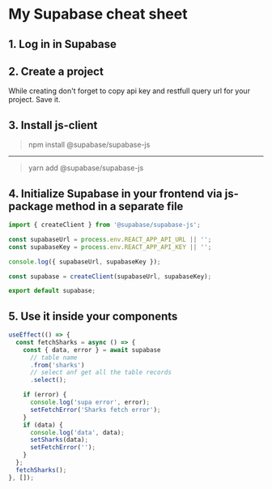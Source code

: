 # My Supabase cheat sheet

## 1. Log in in Supabase

## 2. Create a project

While creating don't forget to copy api key and restfull query url for your project. Save it.

## 3. Install js-client

> npm install @supabase/supabase-js

---

> yarn add @supabase/supabase-js

## 4. Initialize Supabase in your frontend via js-package method in a separate file

```typescript
import { createClient } from '@supabase/supabase-js';

const supabaseUrl = process.env.REACT_APP_API_URL || '';
const supabaseKey = process.env.REACT_APP_API_KEY || '';

console.log({ supabaseUrl, supabaseKey });

const supabase = createClient(supabaseUrl, supabaseKey);

export default supabase;
```

## 5. Use it inside your components

```typescript
useEffect(() => {
  const fetchSharks = async () => {
    const { data, error } = await supabase
      // table name
      .from('sharks')
      // select anf get all the table records
      .select();

    if (error) {
      console.log('supa error', error);
      setFetchError('Sharks fetch error');
    }
    if (data) {
      console.log('data', data);
      setSharks(data);
      setFetchError('');
    }
  };
  fetchSharks();
}, []);
```
